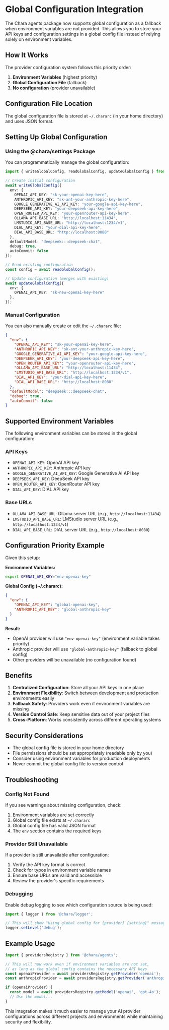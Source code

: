 # Global Configuration Integration

The Chara agents package now supports global configuration as a fallback when environment variables are not provided. This allows you to store your API keys and configuration settings in a global config file instead of relying solely on environment variables.

## How It Works

The provider configuration system follows this priority order:

1. **Environment Variables** (highest priority)
2. **Global Configuration File** (fallback)
3. **No configuration** (provider unavailable)

## Configuration File Location

The global configuration file is stored at `~/.chararc` (in your home directory) and uses JSON format.

## Setting Up Global Configuration

### Using the @chara/settings Package

You can programmatically manage the global configuration:

```typescript
import { writeGlobalConfig, readGlobalConfig, updateGlobalConfig } from '@chara/settings';

// Create initial configuration
await writeGlobalConfig({
  env: {
    OPENAI_API_KEY: "sk-your-openai-key-here",
    ANTHROPIC_API_KEY: "sk-ant-your-anthropic-key-here",
    GOOGLE_GENERATIVE_AI_API_KEY: "your-google-api-key-here",
    DEEPSEEK_API_KEY: "your-deepseek-api-key-here",
    OPEN_ROUTER_API_KEY: "your-openrouter-api-key-here",
    OLLAMA_API_BASE_URL: "http://localhost:11434",
    LMSTUDIO_API_BASE_URL: "http://localhost:1234/v1",
    DIAL_API_KEY: "your-dial-api-key-here",
    DIAL_API_BASE_URL: "http://localhost:8080"
  },
  defaultModel: "deepseek:::deepseek-chat",
  debug: true,
  autoCommit: false
});

// Read existing configuration
const config = await readGlobalConfig();

// Update configuration (merges with existing)
await updateGlobalConfig({
  env: {
    OPENAI_API_KEY: "sk-new-openai-key-here"
  },
});
```

### Manual Configuration

You can also manually create or edit the `~/.chararc` file:

```json
{
  "env": {
    "OPENAI_API_KEY": "sk-your-openai-key-here",
    "ANTHROPIC_API_KEY": "sk-ant-your-anthropic-key-here",
    "GOOGLE_GENERATIVE_AI_API_KEY": "your-google-api-key-here",
    "DEEPSEEK_API_KEY": "your-deepseek-api-key-here",
    "OPEN_ROUTER_API_KEY": "your-openrouter-api-key-here",
    "OLLAMA_API_BASE_URL": "http://localhost:11434",
    "LMSTUDIO_API_BASE_URL": "http://localhost:1234/v1",
    "DIAL_API_KEY": "your-dial-api-key-here",
    "DIAL_API_BASE_URL": "http://localhost:8080"
  },
  "defaultModel": "deepseek:::deepseek-chat",
  "debug": true,
  "autoCommit": false
}
```

## Supported Environment Variables

The following environment variables can be stored in the global configuration:

### API Keys
- `OPENAI_API_KEY`: OpenAI API key
- `ANTHROPIC_API_KEY`: Anthropic API key
- `GOOGLE_GENERATIVE_AI_API_KEY`: Google Generative AI API key
- `DEEPSEEK_API_KEY`: DeepSeek API key
- `OPEN_ROUTER_API_KEY`: OpenRouter API key
- `DIAL_API_KEY`: DIAL API key

### Base URLs
- `OLLAMA_API_BASE_URL`: Ollama server URL (e.g., `http://localhost:11434`)
- `LMSTUDIO_API_BASE_URL`: LMStudio server URL (e.g., `http://localhost:1234/v1`)
- `DIAL_API_BASE_URL`: DIAL server URL (e.g., `http://localhost:8080`)

## Configuration Priority Example

Given this setup:

**Environment Variables:**
```bash
export OPENAI_API_KEY="env-openai-key"
```

**Global Config (~/.chararc):**
```json
{
  "env": {
    "OPENAI_API_KEY": "global-openai-key",
    "ANTHROPIC_API_KEY": "global-anthropic-key"
  }
}
```

**Result:**
- OpenAI provider will use `"env-openai-key"` (environment variable takes priority)
- Anthropic provider will use `"global-anthropic-key"` (fallback to global config)
- Other providers will be unavailable (no configuration found)

## Benefits

1. **Centralized Configuration**: Store all your API keys in one place
2. **Environment Flexibility**: Switch between development and production environments easily
3. **Fallback Safety**: Providers work even if environment variables are missing
4. **Version Control Safe**: Keep sensitive data out of your project files
5. **Cross-Platform**: Works consistently across different operating systems

## Security Considerations

- The global config file is stored in your home directory
- File permissions should be set appropriately (readable only by you)
- Consider using environment variables for production deployments
- Never commit the global config file to version control

## Troubleshooting

### Config Not Found
If you see warnings about missing configuration, check:
1. Environment variables are set correctly
2. Global config file exists at `~/.chararc`
3. Global config file has valid JSON format
4. The `env` section contains the required keys

### Provider Still Unavailable
If a provider is still unavailable after configuration:
1. Verify the API key format is correct
2. Check for typos in environment variable names
3. Ensure base URLs are valid and accessible
4. Review the provider's specific requirements

### Debugging
Enable debug logging to see which configuration source is being used:

```typescript
import { logger } from '@chara/logger';

// This will show "Using global config for {provider} {setting}" messages
logger.setLevel('debug');
```

## Example Usage

```typescript
import { providersRegistry } from '@chara/agents';

// This will now work even if environment variables are not set,
// as long as the global config contains the necessary API keys
const openaiProvider = await providersRegistry.getProvider('openai');
const anthropicProvider = await providersRegistry.getProvider('anthropic');

if (openaiProvider) {
  const model = await providersRegistry.getModel('openai', 'gpt-4o');
  // Use the model...
}
```

This integration makes it much easier to manage your AI provider configurations across different projects and environments while maintaining security and flexibility.
